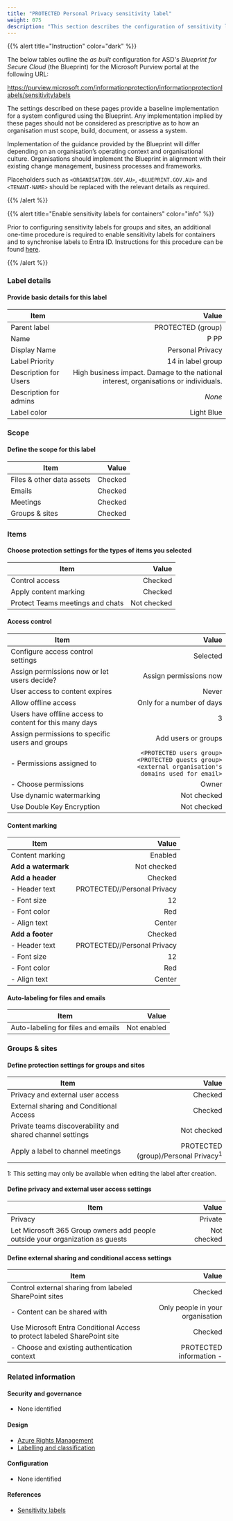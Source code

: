 ```yaml
---
title: "PROTECTED Personal Privacy sensitivity label"
weight: 075
description: "This section describes the configuration of sensitivity labels within Microsoft Purview associated with systems built according to guidance in ASD's Blueprint for Secure Cloud."
---
```


{{% alert title="Instruction" color="dark" %}}

The below tables outline the _as built_ configuration for ASD's _Blueprint for Secure Cloud_ (the Blueprint) for the Microsoft Purview portal at the following URL:

<https://purview.microsoft.com/informationprotection/informationprotectionlabels/sensitivitylabels>

The settings described on these pages provide a baseline implementation for a system configured using the Blueprint. Any implementation implied by these pages should not be considered as prescriptive as to how an organisation must scope, build, document, or assess a system.

Implementation of the guidance provided by the Blueprint will differ depending on an organisation’s operating context and organisational culture. Organisations should implement the Blueprint in alignment with their existing change management, business processes and frameworks.

Placeholders such as `<ORGANISATION.GOV.AU>`, `<BLUEPRINT.GOV.AU>` and `<TENANT-NAME>` should be replaced with the relevant details as required.

{{% /alert %}}

{{% alert title="Enable sensitivity labels for containers" color="info" %}}

Prior to configuring sensitivity labels for groups and sites, an additional one-time procedure is required to enable sensitivity labels for containers and to synchronise labels to Entra ID. Instructions for this procedure can be found [here](https://learn.microsoft.com/en-au/purview/sensitivity-labels-teams-groups-sites#how-to-enable-sensitivity-labels-for-containers-and-synchronize-labels).

{{% /alert %}}

### Label details

#### Provide basic details for this label

| Item                   |                                                                                Value |
| ---------------------- | -----------------------------------------------------------------------------------: |
| Parent label           |                                                                    PROTECTED (group) |
| Name                   |                                                                                 P PP |
| Display Name           |                                                                     Personal Privacy |
| Label Priority         |                                                                    14 in label group |
| Description for Users  | High business impact. Damage to the national interest, organisations or individuals. |
| Description for admins |                                                                               _None_ |
| Label color            |                                                                           Light Blue |

### Scope

#### Define the scope for this label

| Item                      |   Value |
| ------------------------- | ------: |
| Files & other data assets | Checked |
| Emails                    | Checked |
| Meetings                  | Checked |
| Groups & sites            | Checked |

### Items

#### Choose protection settings for the types of items you selected

| Item                             |       Value |
| -------------------------------- | ----------: |
| Control access                   |     Checked |
| Apply content marking            |     Checked |
| Protect Teams meetings and chats | Not checked |

#### Access control

| Item                                                    |                                                                                                         Value |
| ------------------------------------------------------- | ------------------------------------------------------------------------------------------------------------: |
| Configure access control settings                       |                                                                                                      Selected |
| Assign permissions now or let users decide?             |                                                                                        Assign permissions now |
| User access to content expires                          |                                                                                                         Never |
| Allow offline access                                    |                                                                                     Only for a number of days |
| Users have offline access to content for this many days |                                                                                                             3 |
| Assign permissions to specific users and groups         |                                                                                           Add users or groups |
| - Permissions assigned to                               | `<PROTECTED users group>`<br>`<PROTECTED guests group>`<br>`<external organisation's domains used for email>` |
| - Choose permissions                                    |                                                                                                         Owner |
| Use dynamic watermarking                                |                                                                                                   Not checked |
| Use Double Key Encryption                               |                                                                                                   Not checked |

#### Content marking

| Item                |                       Value |
| ------------------- | --------------------------: |
| Content marking     |                     Enabled |
| **Add a watermark** |                 Not checked |
| **Add a header**    |                     Checked |
| - Header text       | PROTECTED//Personal Privacy |
| - Font size         |                          12 |
| - Font color        |                         Red |
| - Align text        |                      Center |
| **Add a footer**    |                     Checked |
| - Header text       | PROTECTED//Personal Privacy |
| - Font size         |                          12 |
| - Font color        |                         Red |
| - Align text        |                      Center |

#### Auto-labeling for files and emails

| Item                               |       Value |
| ---------------------------------- | ----------: |
| Auto-labeling for files and emails | Not enabled |

### Groups & sites

#### Define protection settings for groups and sites

| Item                                                      |                                          Value |
| --------------------------------------------------------- | ---------------------------------------------: |
| Privacy and external user access                          |                                        Checked |
| External sharing and Conditional Access                   |                                        Checked |
| Private teams discoverability and shared channel settings |                                    Not checked |
| Apply a label to channel meetings                         | PROTECTED (group)/Personal Privacy<sup>1</sup> |

1: This setting may only be available when editing the label after creation.

#### Define privacy and external user access settings

| Item                                                                          |       Value |
| ----------------------------------------------------------------------------- | ----------: |
| Privacy                                                                       |     Private |
| Let Microsoft 365 Group owners add people outside your organization as guests | Not checked |

#### Define external sharing and conditional access settings

| Item                                                                      |                            Value |
| ------------------------------------------------------------------------- | -------------------------------: |
| Control external sharing from labeled SharePoint sites                    |                          Checked |
| - Content can be shared with                                              | Only people in your organisation |
| Use Microsoft Entra Conditional Access to protect labeled SharePoint site |                          Checked |
| - Choose and existing authentication context                              |          PROTECTED information - |

### Related information

#### Security and governance

- None identified

#### Design

- [Azure Rights Management](/design/shared-services/purview/azure-rights-management)
- [Labelling and classification](/design/shared-services/purview/labelling-and-classification)

#### Configuration

- None identified

#### References

- [Sensitivity labels](https://learn.microsoft.com/en-gb/purview/sensitivity-labels)
